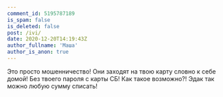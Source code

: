 ```yaml
---
comment_id: 5195787189
is_spam: false
is_deleted: false
post: /ivi/
date: 2020-12-20T14:19:43Z
author_fullname: 'Маша'
author_is_anon: true
---
```


<p>Это просто мошенничество! Они заходят на твою карту словно к себе домой! Без твоего пароля с карты СБ! Как такое возможно?! Эдак так можно любую сумму списать!</p>
